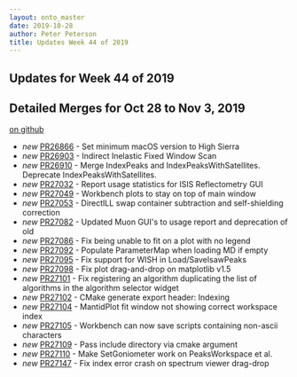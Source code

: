 ```yaml
---
layout: onto_master
date: 2019-10-28
author: Peter Peterson
title: Updates Week 44 of 2019
---
```

Updates for Week 44 of 2019
---------------------------

Detailed Merges for Oct 28 to Nov 3, 2019
-----------------------------------------
[on github](https://github.com/mantidproject/mantid/pulls?q=is%3Apr+merged%3A2019-10-29..2019-11-03)

* *new* [PR26866](https://github.com/mantidproject/mantid/pull/26866) - Set minimum macOS version to High Sierra
* *new* [PR26903](https://github.com/mantidproject/mantid/pull/26903) - Indirect Inelastic Fixed Window Scan
* *new* [PR26910](https://github.com/mantidproject/mantid/pull/26910) - Merge IndexPeaks and IndexPeaksWithSatellites. Deprecate IndexPeaksWithSatellites.
* *new* [PR27032](https://github.com/mantidproject/mantid/pull/27032) - Report usage statistics for ISIS Reflectometry GUI
* *new* [PR27049](https://github.com/mantidproject/mantid/pull/27049) - Workbench plots to stay on top of main window
* *new* [PR27053](https://github.com/mantidproject/mantid/pull/27053) - DirectILL swap container subtraction and self-shielding correction
* *new* [PR27082](https://github.com/mantidproject/mantid/pull/27082) - Updated Muon GUI's to usage report and deprecation of old
* *new* [PR27086](https://github.com/mantidproject/mantid/pull/27086) - Fix being unable to fit on a plot with no legend
* *new* [PR27092](https://github.com/mantidproject/mantid/pull/27092) - Populate ParameterMap when loading MD if empty
* *new* [PR27095](https://github.com/mantidproject/mantid/pull/27095) - Fix support for WISH in Load/SaveIsawPeaks
* *new* [PR27098](https://github.com/mantidproject/mantid/pull/27098) - Fix plot drag-and-drop on matplotlib v1.5
* *new* [PR27101](https://github.com/mantidproject/mantid/pull/27101) - Fix registering an algorithm duplicating the list of algorithms in the algorithm selector widget
* *new* [PR27102](https://github.com/mantidproject/mantid/pull/27102) - CMake generate export header: Indexing
* *new* [PR27104](https://github.com/mantidproject/mantid/pull/27104) - MantidPlot fit window not showing correct workspace index
* *new* [PR27105](https://github.com/mantidproject/mantid/pull/27105) - Workbench can now save scripts containing non-ascii characters
* *new* [PR27109](https://github.com/mantidproject/mantid/pull/27109) - Pass include directory via cmake argument
* *new* [PR27110](https://github.com/mantidproject/mantid/pull/27110) - Make SetGoniometer work on PeaksWorkspace et al.
* *new* [PR27147](https://github.com/mantidproject/mantid/pull/27147) - Fix index error crash on spectrum viewer drag-drop
